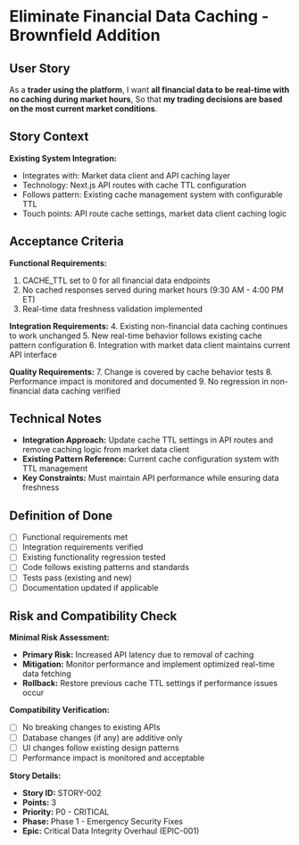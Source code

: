 # Eliminate Financial Data Caching - Brownfield Addition

## User Story

As a **trader using the platform**,
I want **all financial data to be real-time with no caching during market hours**,
So that **my trading decisions are based on the most current market conditions**.

## Story Context

**Existing System Integration:**
- Integrates with: Market data client and API caching layer
- Technology: Next.js API routes with cache TTL configuration
- Follows pattern: Existing cache management system with configurable TTL
- Touch points: API route cache settings, market data client caching logic

## Acceptance Criteria

**Functional Requirements:**
1. CACHE_TTL set to 0 for all financial data endpoints
2. No cached responses served during market hours (9:30 AM - 4:00 PM ET)
3. Real-time data freshness validation implemented

**Integration Requirements:**
4. Existing non-financial data caching continues to work unchanged
5. New real-time behavior follows existing cache pattern configuration
6. Integration with market data client maintains current API interface

**Quality Requirements:**
7. Change is covered by cache behavior tests
8. Performance impact is monitored and documented
9. No regression in non-financial data caching verified

## Technical Notes

- **Integration Approach:** Update cache TTL settings in API routes and remove caching logic from market data client
- **Existing Pattern Reference:** Current cache configuration system with TTL management
- **Key Constraints:** Must maintain API performance while ensuring data freshness

## Definition of Done

- [ ] Functional requirements met
- [ ] Integration requirements verified
- [ ] Existing functionality regression tested
- [ ] Code follows existing patterns and standards
- [ ] Tests pass (existing and new)
- [ ] Documentation updated if applicable

## Risk and Compatibility Check

**Minimal Risk Assessment:**
- **Primary Risk:** Increased API latency due to removal of caching
- **Mitigation:** Monitor performance and implement optimized real-time data fetching
- **Rollback:** Restore previous cache TTL settings if performance issues occur

**Compatibility Verification:**
- [ ] No breaking changes to existing APIs
- [ ] Database changes (if any) are additive only
- [ ] UI changes follow existing design patterns
- [ ] Performance impact is monitored and acceptable

**Story Details:**
- **Story ID:** STORY-002
- **Points:** 3
- **Priority:** P0 - CRITICAL
- **Phase:** Phase 1 - Emergency Security Fixes
- **Epic:** Critical Data Integrity Overhaul (EPIC-001)